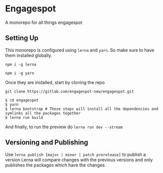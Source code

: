 # Engagespot

A monorepo for all things engagespot

## Setting Up

This monorepo is configured using `lerna` and `yarn`. So make sure to have them installed globally.

`npm i -g lerna`

`npm i -g yarn`

Once they are installed, start by cloning the repo

`git clone https://gitlab.com/engagespot-new/engagespot.git`

```
$ cd engagespot
$ yarn
$ lerna bootstrap # These steps will install all the dependencies and symlinks all the packages together
$ lerna run build
```

And finally, to run the preview do
`lerna run dev --stream`

## Versioning and Publishing

Use `lerna publish [major | minor | patch prerelease]` to publish a version
Lerna will compare changes with the previous versions and only publishes the packages which have the changes.

